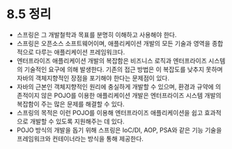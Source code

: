# 8.5 정리
- 스프링은 그 개발철학과 목표를 분명히 이해하고 사용해야 한다.
- 스프링은 오픈소스 소프트웨어이며, 애플리케이션 개발의 모든 기술과 영역을 종합적으로 다루는 애플리케이션 프레임워크다.
- 엔터프라이즈 애플리케이션 개발의 복잡함은 비즈니스 로직과 엔터프라이즈 시스템의 기술적인 요구에 의해 발생한다. 기존의 접근 방법은 이 복잡도를 낮추지 못하며 자바의 객체지향적인 장점을 포기해야 한다는 문제점이 있다.
- 자바의 근본인 객체지향적인 원리에 충실하게 개발할 수 있으며, 환경과 규약에 의존적이지 않은 POJO를 이용한 애플리케이션 개발은 엔터프라이즈 시스템 개발의 복잡함이 주는 많은 문제를 해결할 수 있다.
- 스프링의 목적은 이런 POJO를 이용해 엔터프라이즈 애플리케이션을 쉽고 효과적으로 개발할 수 있도록 지원해주는 데 있다.
- POJO 방식의 개발을 돕기 위해 스프링은 IoC/DI, AOP, PSA와 같은 기능 기술을 프레임워크와 컨테이너라는 방식을 통해 제공한다.
